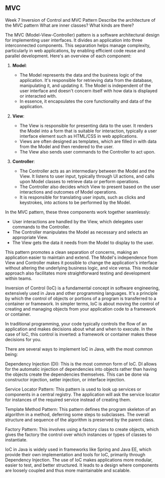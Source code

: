 ## MVC
Week 7 Inversion of Control and MVC Pattern
Describe the architecture of the MVC pattern
What are inner classes? What kinds are there?


The MVC (Model-View-Controller) pattern is a software architectural design for implementing user interfaces. It divides an application into three interconnected components. This separation helps manage complexity, particularly in web applications, by enabling efficient code reuse and parallel development. Here's an overview of each component:

1. **Model**: 
   - The Model represents the data and the business logic of the application. It's responsible for retrieving data from the database, manipulating it, and updating it. The Model is independent of the user interface and doesn't concern itself with how data is displayed or interacted with.
   - In essence, it encapsulates the core functionality and data of the application.

2. **View**: 
   - The View is responsible for presenting data to the user. It renders the Model into a form that is suitable for interaction, typically a user interface element such as HTML/CSS in web applications.
   - Views are often designed as templates, which are filled in with data from the Model and then rendered to the user.
   - The View also sends user commands to the Controller to act upon.

3. **Controller**:
   - The Controller acts as an intermediary between the Model and the View. It listens to user input, typically through UI actions, and calls upon Model classes to retrieve data or perform operations.
   - The Controller also decides which View to present based on the user interactions and outcomes of Model operations.
   - It is responsible for translating user inputs, such as clicks and keystrokes, into actions to be performed by the Model.

In the MVC pattern, these three components work together seamlessly:
- User interactions are handled by the View, which delegates user commands to the Controller.
- The Controller manipulates the Model as necessary and selects an appropriate View.
- The View gets the data it needs from the Model to display to the user.

This pattern promotes a clean separation of concerns, making an application easier to maintain and extend. The Model's independence from View and Controller makes it possible to change the application's interface without altering the underlying business logic, and vice versa. This modular approach also facilitates more straightforward testing and development within teams.


Inversion of Control (IoC) is a fundamental concept in software engineering, extensively used in Java and other programming languages. It's a principle by which the control of objects or portions of a program is transferred to a container or framework. In simpler terms, IoC is about moving the control of creating and managing objects from your application code to a framework or container.

In traditional programming, your code typically controls the flow of an application and makes decisions about what and when to execute. In the case of IoC, this control is inverted: a framework or container makes these decisions for you.

There are several ways to implement IoC in Java, with the most common being:

Dependency Injection (DI): This is the most common form of IoC. DI allows for the automatic injection of dependencies into objects rather than having the objects create the dependencies themselves. This can be done via constructor injection, setter injection, or interface injection.

Service Locator Pattern: This pattern is used to look up services or components in a central registry. The application will ask the service locator for instances of the required service instead of creating them.

Template Method Pattern: This pattern defines the program skeleton of an algorithm in a method, deferring some steps to subclasses. The overall structure and sequence of the algorithm is preserved by the parent class.

Factory Pattern: This involves using a factory class to create objects, which gives the factory the control over which instances or types of classes to instantiate.

IoC in Java is widely used in frameworks like Spring and Java EE, which provide their own implementation and tools for IoC, primarily through Dependency Injection. The use of IoC makes applications more modular, easier to test, and better structured. It leads to a design where components are loosely coupled and thus more maintainable and scalable.

